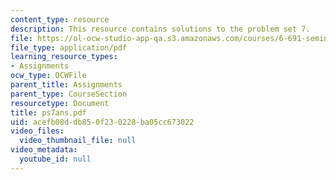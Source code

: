 ```yaml
---
content_type: resource
description: This resource contains solutions to the problem set 7.
file: https://ol-ocw-studio-app-qa.s3.amazonaws.com/courses/6-691-seminar-in-electric-power-systems-spring-2006/acefb08ddb850f230228ba05cc673022_ps7ans.pdf
file_type: application/pdf
learning_resource_types:
- Assignments
ocw_type: OCWFile
parent_title: Assignments
parent_type: CourseSection
resourcetype: Document
title: ps7ans.pdf
uid: acefb08d-db85-0f23-0228-ba05cc673022
video_files:
  video_thumbnail_file: null
video_metadata:
  youtube_id: null
---
```

